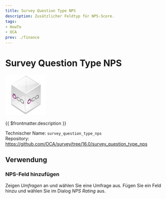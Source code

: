 ```yaml
---
title: Survey Question Type NPS
description: Zusätzlicher Feldtyp für NPS-Score.
tags:
- HowTo
- OCA
prev: ./finance
---
```

# Survey Question Type NPS
![icon_oca_app](attachments/icon_oca_app.png)

{{ $frontmatter.description }}

Technischer Name: `survey_question_type_nps`\
Repository: <https://github.com/OCA/survey/tree/16.0/survey_question_type_nps>

## Verwendung

### NPS-Feld hinzufügen

Zeigen *Umfragen* an und wählen Sie eine Umfrage aus. Fügen Sie ein Feld hinzu und wählen Sie im Dialog *NPS Rating* aus.